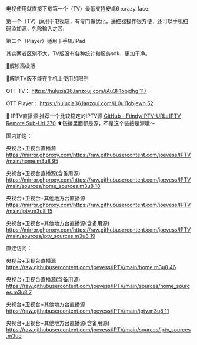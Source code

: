 电视使用就直接下载第一个（TV）最低支持安卓6 :crazy_face:

第一个（TV）适用于电视端，有专门做优化，遥控器操作很方便，还可以手机扫码添加源，免除输入之苦:

第二个（Player）适用于手机/iPad​

其实两者区别不大，TV版没有各种统计和服务sdk，更加干净。

:gift:解锁高级版

:rainbow:解除TV版不能在手机上使用的限制


OTT TV： [https://huluxia36.lanzouj.com/iAu3F1objdhg 117](https://huluxia36.lanzouj.com/iAu3F1objdhg)

OTT Player： [https://huluxia36.lanzouj.com/iL0u11objewh 52](https://huluxia36.lanzouj.com/iL0u11objewh)

:mega: IPTV直播源
推荐一个比较稳定的IPTV源
[GitHub - Ftindy/IPTV-URL: IPTV Remote Sub-Url 270](https://github.com/Ftindy/IPTV-URL)
:arrow_up:链接里面都是源，不是这个链接是源哦～

国内加速：

央视台+卫视台直播源
[https://mirror.ghproxy.com/https://raw.githubusercontent.com/joevess/IPTV/main/home.m3u8 95](https://mirror.ghproxy.com/https://raw.githubusercontent.com/joevess/IPTV/main/home.m3u8)

 央视台+卫视台直播源(含备用源)
[https://mirror.ghproxy.com/https://raw.githubusercontent.com/joevess/IPTV/main/sources/home_sources.m3u8 18](https://mirror.ghproxy.com/https://raw.githubusercontent.com/joevess/IPTV/main/sources/home_sources.m3u8)

央视台+卫视台+其他地方台直播源
[https://mirror.ghproxy.com/https://raw.githubusercontent.com/joevess/IPTV/main/iptv.m3u8 15](https://mirror.ghproxy.com/https://raw.githubusercontent.com/joevess/IPTV/main/iptv.m3u8)

央视台+卫视台+其他地方台直播源(含备用源)
[https://mirror.ghproxy.com/https://raw.githubusercontent.com/joevess/IPTV/main/sources/iptv_sources.m3u8 19](https://mirror.ghproxy.com/https://raw.githubusercontent.com/joevess/IPTV/main/sources/iptv_sources.m3u8)

直连访问：

央视台+卫视台直播源
[https://raw.githubusercontent.com/joevess/IPTV/main/home.m3u8 46](https://raw.githubusercontent.com/joevess/IPTV/main/home.m3u8)

 央视台+卫视台直播源(含备用源)
[https://raw.githubusercontent.com/joevess/IPTV/main/sources/home_sources.m3u8 7](https://raw.githubusercontent.com/joevess/IPTV/main/sources/home_sources.m3u8)

央视台+卫视台+其他地方台直播源
[https://raw.githubusercontent.com/joevess/IPTV/main/iptv.m3u8 11](https://raw.githubusercontent.com/joevess/IPTV/main/iptv.m3u8)

 央视台+卫视台+其他地方台直播源(含备用源)
https://raw.githubusercontent.com/joevess/IPTV/main/sources/iptv_sources.m3u8